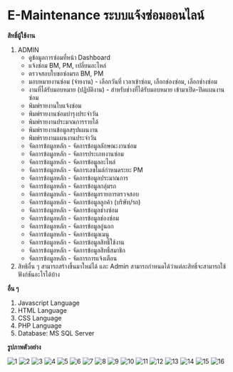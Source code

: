 # E-Maintenance ระบบแจ้งซ่อมออนไลน์

**สิทธิ์ผู้ใช้งาน**  
  1. ADMIN  
      * ดูข้อมูลการซ่อมที่หน้า Dashboard  
      * แจ้งซ่อม BM, PM, เปลี่ยนอะไหล่  
      * ตรวจสอบใบขอซ่อมรถ BM, PM  
      * มอบหมายงานซ่อม (จ่ายงาน) - เลือกวันที่ เวลาเข้าซ่อม, เลือกช่องซ่อม, เลือกช่างซ่อม
      * งานที่ได้รับมอบหมาย (ปฏิบัติงาน) - สำหรับช่างที่ได้รับมอบหมาย เข้ามาเปิด-ปิดแผนงานซ่อม
      * พิมพ์รายงานใบแจ้งซ่อม
      * พิมพ์รายงานซ่อมบำรุงประจำวัน
      * พิมพ์รายงานประมาณการรายได้
      * พิมพ์รายงานข้อมูลสรุปแผนงาน
      * พิมพ์รายงานแผนงานประจำวัน
      * จัดการข้อมูลหลัก - จัดการข้อมูลลักษณะงานซ่อม
      * จัดการข้อมูลหลัก - จัดการประเภทงานซ่อม
      * จัดการข้อมูลหลัก - จัดการข้อมูลอะไหล่
      * จัดการข้อมูลหลัก - จัดการเลขไมล์กำหนดระยะ PM
      * จัดการข้อมูลหลัก - จัดการข้อมูลประมาณการ
      * จัดการข้อมูลหลัก - จัดการข้อมูลกลุ่มรถ
      * จัดการข้อมูลหลัก - จัดการข้อมูลรายการตรวจสอบ
      * จัดการข้อมูลหลัก - จัดการข้อมูลลูกค้า (บริษัท/รถ)
      * จัดการข้อมูลหลัก - จัดการข้อมูลช่างซ่อม
      * จัดการข้อมูลหลัก - จัดการข้อมูลช่องซ่อม
      * จัดการข้อมูลหลัก - จัดการข้อมูลอู่นอก
      * จัดการข้อมูลหลัก - จัดการข้อมูลเมนู
      * จัดการข้อมูลหลัก - จัดการข้อมูลสิทธิ์ใช้งาน
      * จัดการข้อมูลหลัก - จัดการข้อมูลสิทธิ์สมาชิก
      * จัดการข้อมูลหลัก - จัดการการแจ้งเตือน
  2. สิทธิอื่น ๆ สามารถสร้างขึ้นมาใหม่ได้ และ Admin สามารถกำหนดได้ว่าแต่ละสิทธิ์จะสามารถใช้ฟังก์ชันอะไรได้บ้าง  


**อื่น ๆ**
  1. Javascript Language
  2. HTML Language
  3. CSS Language
  4. PHP Language
  5. Database: MS SQL Server  

**รูปภาพตัวอย่าง**

![1](https://github.com/ENOMBAN/MY_PROJECT/blob/main/TOTAL/EMS/image/1.png)
![2](https://github.com/ENOMBAN/MY_PROJECT/blob/main/TOTAL/EMS/image/2.png)
![3](https://github.com/ENOMBAN/MY_PROJECT/blob/main/TOTAL/EMS/image/3.png)
![4](https://github.com/ENOMBAN/MY_PROJECT/blob/main/TOTAL/EMS/image/4.png)
![5](https://github.com/ENOMBAN/MY_PROJECT/blob/main/TOTAL/EMS/image/5.png)
![6](https://github.com/ENOMBAN/MY_PROJECT/blob/main/TOTAL/EMS/image/6.png)
![7](https://github.com/ENOMBAN/MY_PROJECT/blob/main/TOTAL/EMS/image/7.png)
![8](https://github.com/ENOMBAN/MY_PROJECT/blob/main/TOTAL/EMS/image/8.png)
![9](https://github.com/ENOMBAN/MY_PROJECT/blob/main/TOTAL/EMS/image/9.png)
![10](https://github.com/ENOMBAN/MY_PROJECT/blob/main/TOTAL/EMS/image/10.png)
![11](https://github.com/ENOMBAN/MY_PROJECT/blob/main/TOTAL/EMS/image/11.png)
![12](https://github.com/ENOMBAN/MY_PROJECT/blob/main/TOTAL/EMS/image/12.png)
![13](https://github.com/ENOMBAN/MY_PROJECT/blob/main/TOTAL/EMS/image/13.png)
![14](https://github.com/ENOMBAN/MY_PROJECT/blob/main/TOTAL/EMS/image/14.png)
![15](https://github.com/ENOMBAN/MY_PROJECT/blob/main/TOTAL/EMS/image/15.png)
![16](https://github.com/ENOMBAN/MY_PROJECT/blob/main/TOTAL/EMS/image/16.png)

